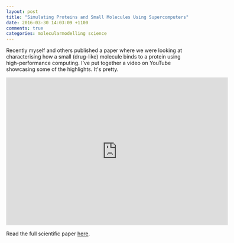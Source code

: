 ```yaml
---
layout: post
title: "Simulating Proteins and Small Molecules Using Supercomputers"
date: 2016-03-30 14:03:09 +1100
comments: true
categories: molecularmodelling science
---
```

Recently myself and others published a paper where we were looking at
characterising how a small (drug-like) molecule binds to a protein using
high-performance computing. I've put together a video on YouTube showcasing
some of the highlights. It's pretty.

<iframe width="600" height="400" src="http://www.youtube.com/embed/Id_87K_xVDs" frameborder="0" allowfullscreen></iframe>

Read the full scientific paper
[here](http://journals.plos.org/ploscompbiol/article?id=10.1371/journal.pcbi.1004811).
